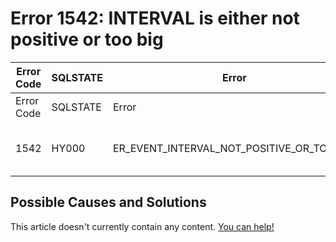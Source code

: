 
# Error 1542: INTERVAL is either not positive or too big


| Error Code | SQLSTATE | Error | Description |
| --- | --- | --- | --- |
| Error Code | SQLSTATE | Error | Description |
| 1542 | HY000 | ER_EVENT_INTERVAL_NOT_POSITIVE_OR_TOO_BIG | INTERVAL is either not positive or too big |




## Possible Causes and Solutions


This article doesn't currently contain any content. [You can help!](/en/writing-and-editing-knowledge-base-articles/)

